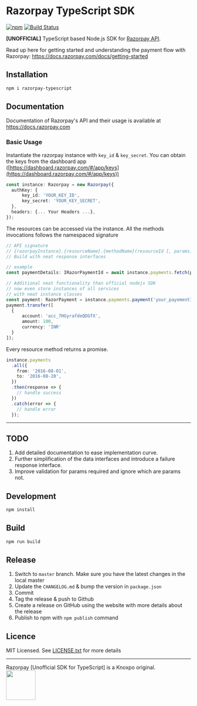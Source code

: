 # Razorpay TypeScript SDK

[![npm](https://img.shields.io/npm/v/razorpay-typescript.svg?maxAge=2592000?style=flat-square)](https://www.npmjs.com/package/razorpay-typescript)
[![Build Status](https://travis-ci.org/knoxpo/razorpay-typescript.svg?branch=master)](https://travis-ci.org/knoxpo/razorpay-typescript)

**[UNOFFICIAL]** TypeScript based Node.js SDK for [Razorpay API](https://docs.razorpay.com/docs/payments).

Read up here for getting started and understanding the payment flow with Razorpay: <https://docs.razorpay.com/docs/getting-started>

## Installation

```bash
npm i razorpay-typescript
```

## Documentation

Documentation of Razorpay's API and their usage is available at <https://docs.razorpay.com>

### Basic Usage

Instantiate the razorpay instance with `key_id` & `key_secret`. You can obtain the keys from the dashboard app ([https://dashboard.razorpay.com/#/app/keys](https://dashboard.razorpay.com/#/app/keys))

```ts
const instance: Razorpay = new Razorpay({
  authKey: {
      key_id: 'YOUR_KEY_ID',
      key_secret: 'YOUR_KEY_SECRET', 
  },
  headers: {... Your Headers ...},
});
```

The resources can be accessed via the instance. All the methods invocations follows the namespaced signature

```ts
// API signature
// {razorpayInstance}.{resourceName}.{methodName}(resourceId [, params])
// Build with neat response interfaces

// example
const paymentDetails: IRazorPaymentId = await instance.payments.fetch(paymentId);

// Additional neat functionality than official nodejs SDK
// now even store instances of all services
// with neat instance classes
const payment: RazorPayment = instance.payments.payment('your_payementId');
payment.transfer([
  {
      account: 'acc_7HGyrafdeQDGfX',
      amount: 100,
      currency: 'INR'
  }
]);
```

Every resource method returns a promise.

```ts
instance.payments
  .all({
    from: '2016-08-01',
    to: '2016-08-20',
  })
  .then(response => {
    // handle success
  })
  .catch(error => {
    // handle error
  });
```
---

## TODO
 1. Add detailed documentation to ease implementation curve.
 2. Further simplification of the data interfaces and introduce a failure response interface.
 3. Improve validation for params required and ignore which are params not.

## Development

```bash
npm install
```

## Build

```bash
npm run build
```

## Release

1.  Switch to `master` branch. Make sure you have the latest changes in the local master
2.  Update the `CHANGELOG.md` & bump the version in `package.json`
3.  Commit
4.  Tag the release & push to Github
5.  Create a release on GitHub using the website with more details about the release
6.  Publish to npm with `npm publish` command

## Licence

MIT Licensed. See [LICENSE.txt](LICENSE.txt) for more details

<hr/>
Razorpay [Unofficial SDK for TypeScript] is a Knoxpo original.
<br/>
<a href="https://knoxpo.com" target="_knoxpo"><img src="https://www.knoxpo.com/assets/logo.png" width="80"></a>